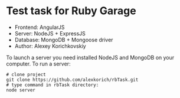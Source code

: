 Test task for Ruby Garage
=========================


* Frontend: AngularJS
* Server:   NodeJS + ExpressJS 
* Database: MongoDB + Mongoose driver 
* Author: Alexey Korichkovskiy

To launch a server you need installed NodeJS and MongoDB on your computer.
To run a server:

	# clone project
	git clone https://github.com/alexkorich/rbTask.git
	# type command in rbTask directory:
	node server